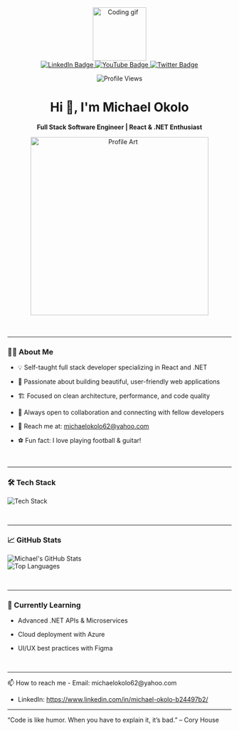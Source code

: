 <div align="center"> 
<img src="https://media.giphy.com/media/v1.Y2lkPTc5MGI3NjExYzFmNTIwZDllYzNiZDY0M2NmMmRkYjIzYzM0YjhjZmE0N2JlNDg2YyZlcD12MV9pbnRlcm5hbF9naWZzX2dpZklkJmN0PXM/M9gbBd9nbDrOTu1Mqx/giphy.gif" width="120" alt="Coding gif"/> 
</div> 
<div align="center"> 
  <a href="https://www.linkedin.com/in/michael-okolo-b50898266/" target="_blank"> 
    <img src="https://img.shields.io/badge/LinkedIn-blue?style=for-the-badge&logo=linkedin&logoColor=white" alt="LinkedIn Badge"/> 
  </a> 
  <a href="#"> 
    <img src="https://img.shields.io/badge/YouTube-red?style=for-the-badge&logo=youtube&logoColor=white" alt="YouTube Badge"/> 
  </a> 
  <a href="#"> 
    <img src="https://img.shields.io/badge/Twitter-blue?style=for-the-badge&logo=twitter&logoColor=white" alt="Twitter Badge"/> 
  </a> 
</div> 
<p align="center"> 
  <img src="https://komarev.com/ghpvc/?username=michaelokolo&style=flat-square&color=blue" alt="Profile Views" /> 
</p> 
<h1 align="center">Hi 👋, I'm Michael Okolo</h1> 
<p align="center"><b>Full Stack Software Engineer | React & .NET Enthusiast</b></p>
<div align="center"> 
  <img src="https://github.com/michaelokolo/michaelokolo/assets/91018269/2cefb90b-8407-48e6-8d21-61312a0b06ae" width="400" alt="Profile Art"/> 
</div>
<br>
<br>
<hr>

### 👨‍💻 About Me

- 💡 Self-taught full stack developer specializing in React and .NET

- 🎨 Passionate about building beautiful, user-friendly web applications

- 🏗️ Focused on clean architecture, performance, and code quality

- 🤝 Always open to collaboration and connecting with fellow developers

- 📧 Reach me at: michaelokolo62@yahoo.com

- ⚽ Fun fact: I love playing football & guitar!


<br>
<hr>

### 🛠️ Tech Stack

<p align="left"> 
  <img src="https://skillicons.dev/icons?i=react,dotnet,cs,typescript,javascript,html,css,sass,bootstrap,tailwind,nodejs,express,postgres,mongodb,prisma,sqlite,nextjs,git,githubactions,bitbucket,github,webpack,figma,azure,vercel,linux,docker,kubernetes,bash,cloudflare,postman" alt="Tech Stack" />
</p>


<br>
<hr>

### 📈 GitHub Stats
<p align="left"> 
  <img src="https://github-readme-stats.vercel.app/api?username=michaelokolo&show_icons=true&theme=tokyonight&hide_border=true" alt="Michael's GitHub Stats" /> <br> 
  <img src="https://github-readme-stats.vercel.app/api/top-langs/?username=michaelokolo&layout=compact&theme=tokyonight&hide_border=true" alt="Top Languages" /> <br> 
</p>


<br>
<hr>


### 🌱 Currently Learning
- Advanced .NET APIs & Microservices

- Cloud deployment with Azure

- UI/UX best practices with Figma

<br>
<hr>
📫 How to reach me
- Email: michaelokolo62@yahoo.com

- LinkedIn: https://www.linkedin.com/in/michael-okolo-b24497b2/
<hr>

“Code is like humor. When you have to explain it, it’s bad.” – Cory House
